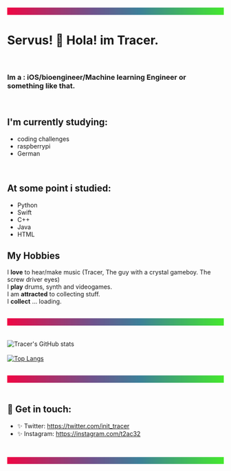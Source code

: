 
<!--
**t2ac32/t2ac32** is a ✨ _special_ ✨ repository because its `README.md` (this file) appears on your GitHub profile.

Here are some ideas to get you started:

- 🔭 I’m currently working on ...
- 🌱 I’m currently learning ...
- 👯 I’m looking to collaborate on ...
- 🤔 I’m looking for help with ...
- 💬 Ask me about ...
- 📫 How to reach me: ...
- 😄 Pronouns: ...
- ⚡ Fun fact: ...
-->

![10](rainbow_gradient_1500x50.png)
# Servus! 👋 Hola! im Tracer.
<br>

### Im a : iOS/bioengineer/Machine learning Engineer or something like that.
<br>

## I'm currently studying:

* coding challenges
* raspberrypi
* German 

<br>

## At some point i studied:    

* Python
* Swift 
* C++
* Java
* HTML

##  My Hobbies
I **love** to hear/make music (Tracer, The guy with a crystal gameboy. The screw driver eyes)    
I **play** drums, synth and videogames.    
I am **attracted** to collecting stuff.    
I **collect** ... loading.    
<br>

![10](rainbow_gradient_1500x50.png)
<br><br>

![Tracer's GitHub stats](https://github-readme-stats.vercel.app/api?username=t2ac32&hide=contribs,prs&theme=nord&show_icons=true)
<br><br>
[![Top Langs](https://github-readme-stats.vercel.app/api/top-langs/?username=t2ac32&layout=compact&theme=nord)](https://github.com/t2ac32/github-readme-stats)
<br><br>

![10](rainbow_gradient_1500x50.png)    
<br>    
## 🖤 Get in touch: 
* ✨ Twitter: https://twitter.com/init_tracer
* ✨ Instagram: https://instagram.com/t2ac32     
<br>
     
![10](rainbow_gradient_1500x50.png)
